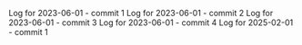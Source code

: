 Log for 2023-06-01 - commit 1
Log for 2023-06-01 - commit 2
Log for 2023-06-01 - commit 3
Log for 2023-06-01 - commit 4
Log for 2025-02-01 - commit 1
